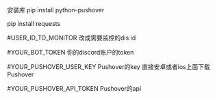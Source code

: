 安装库
pip install python-pushover

pip install requests


#USER_ID_TO_MONITOR  改成需要监控的dis id

#YOUR_BOT_TOKEN      你的discord账户的token

#YOUR_PUSHOVER_USER_KEY     Pushover的key      直接安卓或者ios上面下载Pushover

#YOUR_PUSHOVER_API_TOKEN    Pushover的api
